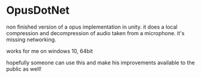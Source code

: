 # OpusDotNet

non finished version of a opus implementation in unity. it does a local compression and decompression of audio taken from a microphone. it's missing networking.

works for me on windows 10, 64bit

hopefully someone can use this and make his improvements available to the public as well!
